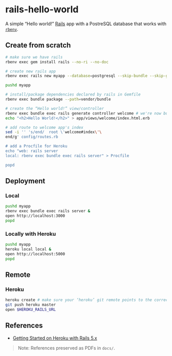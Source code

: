 # rails-hello-world

A simple “Hello world!” [Rails](https://rubyonrails.org) app with a PostreSQL database that works with [`rbenv`](https://github.com/rbenv/rbenv).

## Create from scratch

```sh
# make sure we have rails
rbenv exec gem install rails --no-ri --no-doc

# create new rails app
rbenv exec rails new myapp --database=postgresql --skip-bundle --skip-git # we'll bundle ourselves after configuring how to do it, and don't let rails create its own Git repo–that's up to you!

pushd myapp

# install/package dependencies declared by rails in Gemfile
rbenv exec bundle package --path=vendor/bundle

# create the “Hello world!” view/controller
rbenv exec bundle exec rails generate controller welcome # we're now bundle exec'ing rails because it was installed via the Gemfile created with rails new ...
echo "<h2>Hello World!</h2>" > app/views/welcome/index.html.erb

# add route to welcome app's index
sed -i '' 's/end/  root \'welcome#index\'\
end/g' config/routes.rb

# add a Procfile for Heroku
echo "web: rails server
local: rbenv exec bundle exec rails server" > Procfile

popd
```

## Deployment

### Local

```sh
pushd myapp
rbenv exec bundle exec rails server &
open http://localhost:3000
popd
```

### Locally with Heroku

```sh
pushd myapp
heroku local local &
open http://localhost:5000
popd
```

## Remote

### Heroku

```sh
heroku create # make sure your ‘heroku’ git remote points to the correct app's git url, like if there was a previous one
git push heroku master
open $HEROKU_RAILS_URL
```

## References

- [Getting Started on Heroku with Rails 5.x](https://devcenter.heroku.com/articles/getting-started-with-rails5#create-a-new-rails-app-or-upgrade-an-existing-one)

> Note: References preserved as PDFs in `docs/`.

